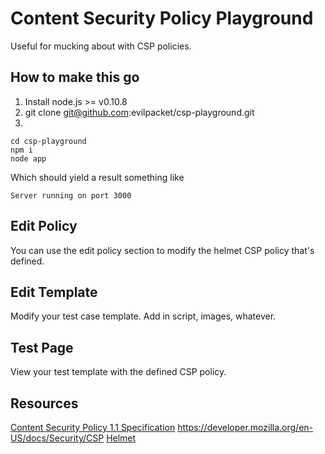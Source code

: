 # Content Security Policy Playground

Useful for mucking about with CSP policies.


## How to make this go
1. Install node.js >= v0.10.8 
2. git clone git@github.com:evilpacket/csp-playground.git
3.
```
cd csp-playground
npm i
node app
```
Which should yield a result something like
```
Server running on port 3000
```

## Edit Policy
You can use the edit policy section to modify the helmet CSP policy that's defined. 

## Edit Template
Modify your test case template. Add in script, images, whatever.

## Test Page
View your test template with the defined CSP policy. 

## Resources
[Content Security Policy 1.1 Specification](https://dvcs.w3.org/hg/content-security-policy/raw-file/tip/csp-specification.dev.html)
https://developer.mozilla.org/en-US/docs/Security/CSP
[Helmet](github.com/evilpacket/helmet)

